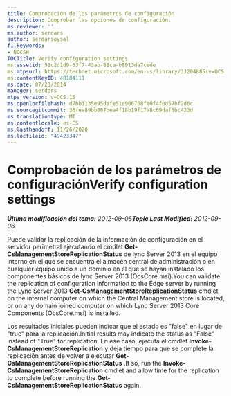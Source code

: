 ```yaml
---
title: Comprobación de los parámetros de configuración
description: Comprobar las opciones de configuración.
ms.reviewer: ''
ms.author: serdars
author: serdarsoysal
f1.keywords:
- NOCSH
TOCTitle: Verify configuration settings
ms:assetid: 51c2d1d9-63f7-43ab-88ca-b8913da7cede
ms:mtpsurl: https://technet.microsoft.com/en-us/library/JJ204885(v=OCS.15)
ms:contentKeyID: 48184111
ms.date: 07/23/2014
manager: serdars
mtps_version: v=OCS.15
ms.openlocfilehash: d7bb1135e95dafe51e906768fe0f4f0d57bf2d6c
ms.sourcegitcommit: 36fee89bb887bea4f18b19f17a8c69daf5bc423d
ms.translationtype: MT
ms.contentlocale: es-ES
ms.lasthandoff: 11/26/2020
ms.locfileid: "49423347"
---
```

# <a name="verify-configuration-settings"></a><span data-ttu-id="0644c-103">Comprobación de los parámetros de configuración</span><span class="sxs-lookup"><span data-stu-id="0644c-103">Verify configuration settings</span></span>

<div data-xmlns="http://www.w3.org/1999/xhtml">

<div class="topic" data-xmlns="http://www.w3.org/1999/xhtml" data-msxsl="urn:schemas-microsoft-com:xslt" data-cs="https://msdn.microsoft.com/">

<div data-asp="https://msdn2.microsoft.com/asp">



</div>

<div id="mainSection">

<div id="mainBody"><span data-ttu-id="0644c-104">

<span> </span></span><span class="sxs-lookup"><span data-stu-id="0644c-104">

<span> </span></span></span>

<span data-ttu-id="0644c-105">_**Última modificación del tema:** 2012-09-06_</span><span class="sxs-lookup"><span data-stu-id="0644c-105">_**Topic Last Modified:** 2012-09-06_</span></span>

<span data-ttu-id="0644c-106">Puede validar la replicación de la información de configuración en el servidor perimetral ejecutando el cmdlet **Get-CsManagementStoreReplicationStatus** de lync Server 2013 en el equipo interno en el que se encuentra el almacén central de administración o en cualquier equipo unido a un dominio en el que se hayan instalado los componentes básicos de lync Server 2013 (OcsCore.msi).</span><span class="sxs-lookup"><span data-stu-id="0644c-106">You can validate the replication of configuration information to the Edge server by running the Lync Server 2013 **Get-CsManagementStoreReplicationStatus** cmdlet on the internal computer on which the Central Management store is located, or on any domain joined computer on which Lync Server 2013 Core Components (OcsCore.msi) is installed.</span></span>

<span data-ttu-id="0644c-107">Los resultados iniciales pueden indicar que el estado es "false" en lugar de "true" para la replicación.</span><span class="sxs-lookup"><span data-stu-id="0644c-107">Initial results may indicate the status as "False" instead of "True" for replication.</span></span> <span data-ttu-id="0644c-108">En ese caso, ejecuta el cmdlet **Invoke-CsManagementStoreReplication** y deja tiempo para que se complete la replicación antes de volver a ejecutar **Get-CsManagementStoreReplicationStatus** .</span><span class="sxs-lookup"><span data-stu-id="0644c-108">If so, run the **Invoke-CsManagementStoreReplication** cmdlet and allow time for the replication to complete before running the **Get-CsManagementStoreReplicationStatus** again.</span></span>

<span data-ttu-id="0644c-109"></div>

<span> </span>

</div>

</div>

</span><span class="sxs-lookup"><span data-stu-id="0644c-109"></div>

<span> </span>

</div>

</div>

</span></span></div>

